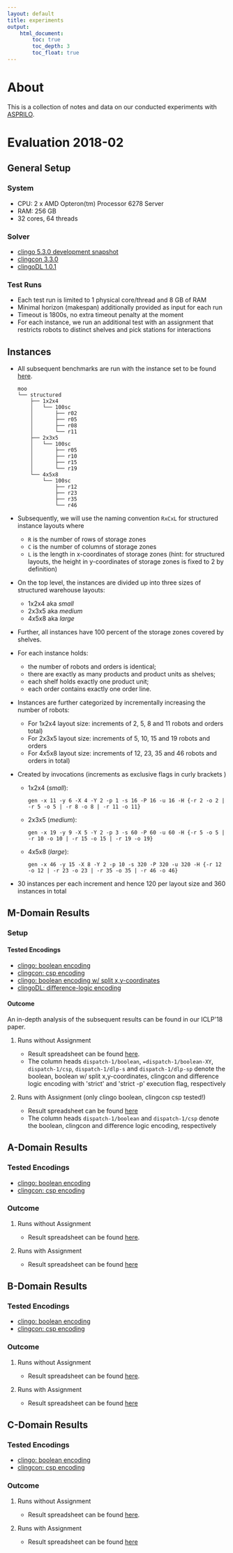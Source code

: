 ```yaml
---
layout: default
title: experiments
output:
    html_document:
        toc: true
        toc_depth: 3
        toc_float: true
---
```


# About

This is a collection of notes and data on our conducted experiments with [ASPRILO](index.md).

# Evaluation 2018-02

## General Setup

### System

- CPU: 2 x AMD Opteron(tm) Processor 6278 Server
- RAM: 256 GB
- 32 cores, 64 threads

### Solver

- [clingo 5.3.0 development snapshot](https://github.com/potassco/clingo/tree/wip)
- [clingcon 3.3.0](https://github.com/potassco/clingcon/tree/v3.3.0)
- [clingoDL 1.0.1](https://github.com/potassco/clingoDL)

### Test Runs

- Each test run is limited to 1 physical core/thread and 8 GB of RAM
- Minimal horizon (makespan) additionally provided as input for each run
- Timeout is 1800s, no extra timeout penalty at the moment
- For each instance, we run an additional test with an assignment that restricts robots to distinct shelves and pick stations for interactions

## Instances

-   All subsequent benchmarks are run with the instance set to be found [here](https://www.cs.uni-potsdam.de/~phil/asprilo/experiments/2018-02/instances.tar.bz2).

    ```shell
    moo
    └── structured
        ├── 1x2x4
        │   └── 100sc
        │       ├── r02
        │       ├── r05
        │       ├── r08
        │       └── r11
        ├── 2x3x5
        │   └── 100sc
        │       ├── r05
        │       ├── r10
        │       ├── r15
        │       └── r19
        └── 4x5x8
            └── 100sc
                ├── r12
                ├── r23
                ├── r35
                └── r46
    ```

-   Subsequently, we will use the naming convention `RxCxL` for structured instance layouts where
    - `R` is the number of rows of storage zones
    - `C` is the number of columns of storage zones
    - `L` is the length in x-coordinates of storage zones (hint: for structured layouts, the height
      in y-coordinates of storage zones is fixed to 2 by definition)
-   On the top level, the instances are divided up into three sizes of structured warehouse layouts:
    - 1x2x4 aka *small*
    - 2x3x5 aka *medium*
    - 4x5x8 aka *large*
-   Further, all instances have 100 percent of the storage zones covered by shelves.
-   For each instance holds:
    - the number of robots and orders is identical;
    - there are exactly as many products and product units as shelves;
    - each shelf holds exactly one product unit;
    - each order contains exactly one order line.
-   Instances are further categorized by incrementally increasing the number of robots:
    - For 1x2x4 layout size: increments of 2, 5, 8 and 11 robots and orders total)
    - For 2x3x5 layout size: increments of 5, 10, 15 and 19 robots and orders
    - For 4x5x8 layout size: increments of 12, 23, 35 and 46 robots and orders in total)
-   Created by invocations (increments as exclusive flags in curly brackets )
    -   1x2x4 (*small*):

        ```shell
        gen -x 11 -y 6 -X 4 -Y 2 -p 1 -s 16 -P 16 -u 16 -H {-r 2 -o 2 | -r 5 -o 5 | -r 8 -o 8 | -r 11 -o 11}
        ```

    -   2x3x5 (*medium*):

        ```shell
        gen -x 19 -y 9 -X 5 -Y 2 -p 3 -s 60 -P 60 -u 60 -H {-r 5 -o 5 | -r 10 -o 10 | -r 15 -o 15 | -r 19 -o 19}
        ```

    -   4x5x8 (*large*):

        ```shell
        gen -x 46 -y 15 -X 8 -Y 2 -p 10 -s 320 -P 320 -u 320 -H {-r 12 -o 12 | -r 23 -o 23 | -r 35 -o 35 | -r 46 -o 46}
        ```

-   30 instances per each increment and hence 120 per layout size and 360 instances in total


## M-Domain Results

### Setup

#### Tested Encodings

- [clingo: boolean encoding](https://github.com/potassco/asprilo-encodings/blob/restruct/moo/encoding.lp)
- [clingcon: csp encoding](https://github.com/potassco/asprilo-encodings/blob/restruct/moo/encoding.clp)
- [clingo: boolean encoding w/ split x,y-coordinates](https://github.com/potassco/asprilo-encodings/blob/restruct/moo/encoding-XY.lp)
- [clingoDL: difference-logic encoding](https://github.com/potassco/asprilo-encodings/blob/restruct/moo/encoding.dlp)

#### Outcome

An in-depth analysis of the subsequent results can be found in our ICLP'18 paper.

1.  Runs without Assignment

    - Result spreadsheet can be found [here](https://www.cs.uni-potsdam.de/~phil/asprilo/experiments/2018-02/m/res.ods).
    - The column heads `dispatch-1/boolean`, `=dispatch-1/boolean-XY`, `dispatch-1/csp`,
      `dispatch-1/dlp-s` and `dispatch-1/dlp-sp` denote the boolean, boolean w/ split x,y-coordinates,
      clingcon and difference logic encoding with 'strict' and 'strict -p' execution flag,
      respectively

2.  Runs with Assignment (only clingo boolean, clingcon csp tested!)

    - Result spreadsheet can be found [here](https://www.cs.uni-potsdam.de/~phil/asprilo/experiments/2018-02/m/res-asg.ods)
    - The column heads `dispatch-1/boolean` and `dispatch-1/csp` denote the boolean, clingcon and difference logic encoding, respectively


## A-Domain Results

### Tested Encodings

- [clingo: boolean encoding](https://github.com/potassco/asprilo-encodings/blob/restruct/mppd/encoding-q.lp)
- [clingcon: csp encoding](https://github.com/potassco/asprilo-encodings/blob/restruct/mppd/encoding-q.clp)

### Outcome

1.  Runs without Assignment

    - Result spreadsheet can be found [here](https://www.cs.uni-potsdam.de/~phil/asprilo/experiments/2018-02/a/res.ods).

2.  Runs with Assignment

    - Result spreadsheet can be found [here](https://www.cs.uni-potsdam.de/~phil/asprilo/experiments/2018-02/a/res-asg.ods)


## B-Domain Results

### Tested Encodings

- [clingo: boolean encoding](https://github.com/potassco/asprilo-encodings/blob/restruct/mppd/encoding-r.lp)
- [clingcon: csp encoding](https://github.com/potassco/asprilo-encodings/blob/restruct/mppd/encoding-r.clp)

### Outcome

1.  Runs without Assignment

    - Result spreadsheet can be found [here](https://www.cs.uni-potsdam.de/~phil/asprilo/experiments/2018-02/b/res.ods).

2.  Runs with Assignment

    - Result spreadsheet can be found [here](https://www.cs.uni-potsdam.de/~phil/asprilo/experiments/2018-02/b/res-asg.ods)

## C-Domain Results

### Tested Encodings

- [clingo: boolean encoding](https://github.com/potassco/asprilo-encodings/blob/restruct/mppd/encoding-0.lp)
- [clingcon: csp encoding](https://github.com/potassco/asprilo-encodings/blob/restruct/mppd/encoding-0.clp)

### Outcome

1.  Runs without Assignment

    - Result spreadsheet can be found [here](https://www.cs.uni-potsdam.de/~phil/asprilo/experiments/2018-02/c/res.ods).

2.  Runs with Assignment

    - Result spreadsheet can be found [here](https://www.cs.uni-potsdam.de/~phil/asprilo/experiments/2018-02/c/res-asg.ods)
